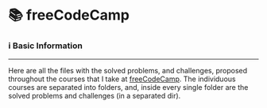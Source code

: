 # :books: freeCodeCamp

### :information_source: Basic Information 

---

Here are all the files with the solved problems, and challenges, proposed throughout the courses that I take at [freeCodeCamp](https://www.freecodecamp.org/learn/). The individuous courses are separated into folders, and, inside every single folder are the solved problems and challenges (in a separated dir).


